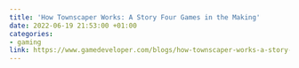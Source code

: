 ```yaml
---
title: 'How Townscaper Works: A Story Four Games in the Making'
date: 2022-06-19 21:53:00 +01:00
categories:
- gaming
link: https://www.gamedeveloper.com/blogs/how-townscaper-works-a-story-four-games-in-the-making
---
```


